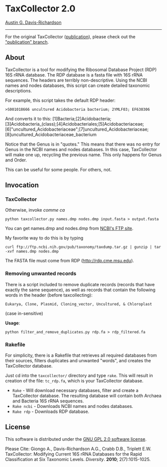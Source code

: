 # TaxCollector 2.0

[Austin G. Davis-Richardson](mailto:harekrishna@gmail.com)  

---

For the original TaxCollector ([publication](http://www.mdpi.com/1424-2818/2/7/1015/)), please
check out the ["publication" branch](http://github.com/audy/taxcollector/tree/publication).

## About

TaxCollector is a tool for modifying the Ribosomal Database Project (RDP) 16S rRNA database. The RDP database is a fasta file with 16S rRNA sequences. The headers are terribly non-descriptive. Using the NCBI names and nodes databases, this script can create detailed taxonomic descriptions.

For example, this script takes the default RDP header:

    >S001018666 uncultured Acidobacteria bacterium; 2YMLF03; EF630306

And converts it to this:
    [1]Bacteria;[2]Acidobacteria;[3]Acidobacteria_(class);[4]Acidobacteriales;[5]Acidobacteriaceae;[6]"uncultured_Acidobacteriaceae";[7]uncultured_Acidobacteriaceae;[8]uncultured_Acidobacteriaceae_bacterium

Notice that the Genus is in "quotes." This means that there was no entry for Genus in the NCBI names and nodes databases. In this case, TaxCollector will make one up, recycling the previous name. This only happens for Genus and Order.

This can be useful for some people. For others, not.

## Invocation

### TaxCollector

Otherwise, invoke _comme ca_

    python taxcollector.py names.dmp nodes.dmp input.fasta > output.fasta

You can get names.dmp and nodes.dmp from [NCBI's FTP site](ftp://ftp.ncbi.nih.gov/taxdump.tar.gz).

My favorite way to do this is by typing

    curl ftp://ftp.ncbi.nih.gov/pub/taxonomy/taxdump.tar.gz | gunzip | tar -xvf names.dmp nodes.dmp

The FASTA file must come from RDP (http://rdp.cme.msu.edu).


### Removing unwanted records

There is a script included to remove duplicate records (records that have exactly the same sequence), as well as records that contain the following words in the header (before taxcollecting):

	Eukarya, Clone, Plasmid, Cloning_vector, Uncultured, & Chloroplast

(case in-sensitive)

**Usage**:

	python filter_and_remove_duplicates.py rdp.fa > rdp_filtered.fa

### Rakefile

For simplicity, there is a Rakefile that retrieves all required databases from their sources, filters duplicates and unwanted "words", and creates the TaxCollector database.

Just cd into the `taxcollector/` directory and type `rake`. This will result in creation of the file: `tc_rdp.fa`, which is your TaxCollector database.

- `Rake` - Will download necessary databases, filter and create a TaxCollector 
  database. The resulting database will contain both Archaea and Bacteria 16S 
  rRNA sequences.
- `Rake ncbi` - Downloads NCBI names and nodes databases.
- `Rake rdp` - Downloads RDP database.

## License

This software is distributed under the [GNU GPL 2.0 software license](http://www.gnu.org/licenses/gpl.html).

Please Cite: Giongo A., Davis-Richardson A.G., Crabb D.B., Triplett E.W. TaxCollector: Modifying Current 16S rRNA Databases for the Rapid Classification at Six Taxonomic Levels. *Diversity*. __2010__; 2(7):1015-1025.
